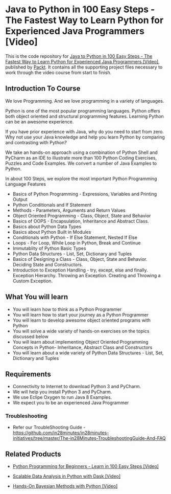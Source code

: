 


# Java to Python in 100 Easy Steps - The Fastest Way to Learn Python for Experienced Java Programmers [Video]
This is the code repository for [Java to Python in 100 Easy Steps - The Fastest Way to Learn Python for Experienced Java Programmers [Video]](https://www.packtpub.com/big-data-and-business-intelligence/hands-bayesian-methods-python-video?utm_source=github&utm_medium=repository&utm_campaign=9781789347692), published by [Packt](https://www.packtpub.com/?utm_source=github). It contains all the supporting project files necessary to work through the video course from start to finish.


## Introduction To Course

We love Programming. And we love programming in a variety of languages.

Python is one of the most popular programming languages. Python offers both object oriented and structural programming features. Learning Python can be an awesome experience. 

If you have prior experience with Java, why do you need to start from zero. Why not use your Java knowledge and help you learn Python by comparing and contrasting with Python?

We take an hands-on approach using a combination of Python Shell and PyCharm as an IDE to illustrate more than 100 Python Coding Exercises, Puzzles and Code Examples.  We convert a number of Java Examples to Python.

In about 100 Steps, we explore the most important Python Programming Language Features
- Basics of Python Programming - Expressions, Variables and Printing Output
- Python Conditionals and If Statement
- Methods - Parameters, Arguments and Return Values
- Object Oriented Programming - Class, Object, State and Behavior
- Basics of OOPS - Encapsulation, Inheritance and Abstract Class.
- Basics about Python Data Types
- Basics about Python Built in Modules
- Conditionals with Python - If Else Statement,  Nested If Else
- Loops - For Loop, While Loop in Python, Break and Continue
- Immutablity of Python Basic Types
- Python Data Structures - List, Set, Dictionary and Tuples
- Basics of Designing a Class - Class, Object, State and Behavior. Deciding State and Constructors. 
- Introduction to Exception Handling - try, except, else and finally. Exception Hierarchy. Throwing an Exception. Creating and Throwing a Custom Exception.

## What You will learn
- You will learn how to think as a Python Programmer
- You will learn how to start your journey as a Python Programmer
- You will learn to develop awesome object oriented programs with Python
- You will solve a wide variety of hands-on exercises on the topics discussed below
- You will learn about implementing Object Oriented Programming Concepts in Python- Inheritance, Abstract Class and Constructors
- You will learn about a wide variety of Python Data Structures - List, Set, Dictionary and Tuples

## Requirements
- Connectivity to Internet to download Python 3 and PyCharm.
- We will help you install Python 3 and PyCharm.
- We use Eclipe Oxygen to run Java 8 Examples.
- We expect you to be an experienced Java Programmer


### Troubleshooting
- Refer our TroubleShooting Guide - https://github.com/in28minutes/in28minutes-initiatives/tree/master/The-in28Minutes-TroubleshootingGuide-And-FAQ

## Related Products
* [Python Programming for Beginners - Learn in 100 Easy Steps [Video]](https://www.packtpub.com/big-data-and-business-intelligence/hands-bayesian-methods-python-video?utm_source=github&utm_medium=repository&utm_campaign=9781789347692)

* [Scalable Data Analysis in Python with Dask [Video]](https://www.packtpub.com/big-data-and-business-intelligence/hands-bayesian-methods-python-video?utm_source=github&utm_medium=repository&utm_campaign=9781789347692)

* [Hands-On Bayesian Methods with Python [Video]](https://www.packtpub.com/big-data-and-business-intelligence/hands-bayesian-methods-python-video?utm_source=github&utm_medium=repository&utm_campaign=9781789347692)

